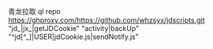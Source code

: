 
青龙拉取
ql repo https://ghproxy.com/https://github.com/whzsyx/jdscripts.git "jd_|jx_|getJDCookie" "activity|backUp" "^jd[^_]|USER|jdCookie.js|sendNotify.js"